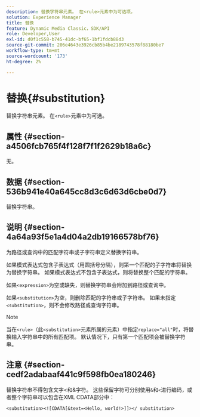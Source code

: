 ```yaml
---
description: 替换字符串元素。 在<rule>元素中为可选项。
solution: Experience Manager
title: 替换
feature: Dynamic Media Classic，SDK/API
role: Developer,User
exl-id: d0f1c558-b745-41dc-bf65-1bf1fdcb88d3
source-git-commit: 206e4643e3926cb85b4be2189743578f88180be7
workflow-type: tm+mt
source-wordcount: '173'
ht-degree: 2%

---
```


# 替换{#substitution}

替换字符串元素。 在`<rule>`元素中为可选。

## 属性 {#section-a4506fcb765f4f128f7f1f2629b18a6c}

无。

## 数据 {#section-536b941e40a645cc8d3c6d63d6cbe0d7}

替换字符串。

## 说明 {#section-4a64a93f5e1a4d04a2db19166578bf76}

为路径或查询中的匹配字符串或子字符串定义替换字符串。

如果模式表达式包含子表达式（用圆括号分隔），则第一个匹配的子字符串将替换为替换字符串。 如果模式表达式不包含子表达式，则将替换整个匹配的字符串。

如果`<expression>`为空或缺失，则替换字符串会附加到路径或查询中。

如果`<substitution>`为空，则删除匹配的字符串或子字符串。 如果未指定`<substitution>`，则不会修改路径或查询字符串。

>[!NOTE]
>
>当在`<rule>`（此`<substitution>`元素所属的元素）中指定`replace="all"`时，将替换输入字符串中的所有匹配项。 默认情况下，只有第一个匹配项会被替换字符串。

## 注意 {#section-cedf2adabaaf441c9f598fb0ea180246}

替换字符串不得包含文字&lt;和&amp;字符。 这些保留字符可分别使用`&`和`<`进行编码，或者整个字符串可以包含在XML CDATA部分中：

`<substitution><![CDATA[&text=<Hello, world!>]]></ substitution>`
